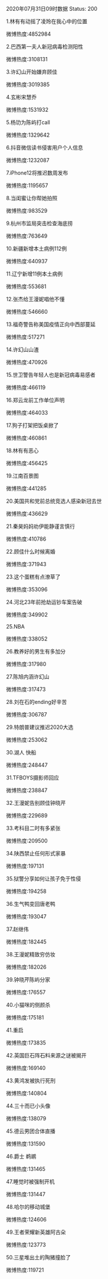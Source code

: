 2020年07月31日09时数据
Status: 200

1.林有有动摇了凌玲在我心中的位置

微博热度:4852984

2.巴西第一夫人新冠病毒检测阳性

微博热度:3108131

3.许幻山开始嫌弃顾佳

微博热度:3019385

4.玄彬宋慧乔

微博热度:1531932

5.杨玏为陈屿打call

微博热度:1329642

6.抖音微信读书侵害用户个人信息

微博热度:1232087

7.iPhone12将推迟数周发布

微博热度:1195657

8.当闺蜜让你帮她拍照

微博热度:983529

9.杭州市监局突击检查海底捞

微博热度:763649

10.新疆新增本土病例112例

微博热度:640937

11.辽宁新增11例本土病例

微博热度:553681

12.张杰给王漫妮唱他不懂

微博热度:546660

13.福奇警告称美国疫情正向中西部蔓延

微博热度:517271

14.许幻山山渣

微博热度:470926

15.世卫警告年轻人也是新冠病毒易感者

微博热度:466119

16.郑云龙前工作单位声明

微博热度:464033

17.狗子打架把饭桌掀了

微博热度:460861

18.林有有恶心

微博热度:456425

19.江南百景图

微博热度:441285

20.美国共和党前总统竞选人感染新冠去世

微博热度:436629

21.秦昊妈妈劝伊能静谨言慎行

微博热度:410786

22.顾佳什么时候离婚

微博热度:371943

23.这个蛋糕有点潦草了

微博热度:353096

24.河北23年前抢劫运钞车案告破

微博热度:349902

25.NBA

微博热度:338052

26.教养好的男生有多加分

微博热度:317980

27.陈旭内涵许幻山

微博热度:317473

28.刘在石的ending好辛苦

微博热度:306787

29.特朗普建议推迟2020大选

微博热度:253062

30.湖人 快船

微博热度:248447

31.TFBOYS摄影师回应

微博热度:238847

32.王漫妮告别顾佳钟晓芹

微博热度:229689

33.考科目二时有多紧张

微博热度:209500

34.陕西禁止任何形式家暴

微博热度:197131

35.狱警分享如何让孩子免于性侵

微博热度:194258

36.生气鸭变回唐老鸭

微博热度:193047

37.赵继伟

微博热度:182445

38.王漫妮精致穷仿妆

微博热度:182026

39.钟晓芹陈屿分家

微博热度:176557

40.小猫咪的侧颜杀

微博热度:175181

41.重启

微博热度:173835

42.英国巨石阵石料来源之谜被揭开

微博热度:169140

43.黄鸿发被执行死刑

微博热度:140804

44.三十而已小头像

微博热度:138079

45.德云男团合体直播

微博热度:131590

46.爵士 鹈鹕

微博热度:131465

47.睡觉时被强制开机

微博热度:131447

48.哈尔的移动城堡

微博热度:124606

49.王者荣耀新英雄阿古朵

微博热度:123773

50.三星堆出土的陶猪撞脸了

微博热度:119721

